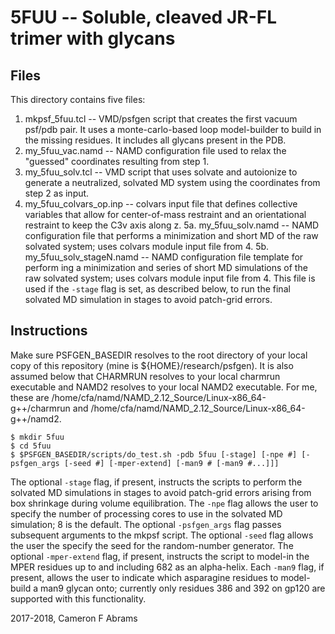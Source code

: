 # 5FUU -- Soluble, cleaved JR-FL trimer with glycans

## Files

This directory contains five files:
1. mkpsf_5fuu.tcl -- VMD/psfgen script that creates the first vacuum psf/pdb pair.  It uses a monte-carlo-based loop model-builder to build in the missing residues.  It includes all glycans present in the PDB.
2. my_5fuu_vac.namd -- NAMD configuration file used to relax the "guessed" coordinates resulting from step 1.
3. my_5fuu_solv.tcl -- VMD script that uses solvate and autoionize to generate a neutralized, solvated MD system using the coordinates from step 2 as input.
4. my_5fuu_colvars_op.inp -- colvars input file that defines collective variables that allow for center-of-mass restraint and an orientational restraint to keep the C3v axis along z.
5a. my_5fuu_solv.namd -- NAMD configuration file that performs a minimization and short MD of the raw solvated system; uses colvars module input file from 4.
5b. my_5fuu_solv_stageN.namd -- NAMD configuration file template for perform ing a minimization and series of short MD simulations of the raw solvated system; uses colvars module input file from 4.  This file is used if the `-stage` flag is set, as described below, to run the final solvated MD simulation in stages to avoid patch-grid errors.

## Instructions

Make sure PSFGEN_BASEDIR resolves to the root directory of your local copy of this repository (mine is ${HOME}/research/psfgen).  It is also assumed below that CHARMRUN resolves to your local charmrun executable and NAMD2 resolves to your local NAMD2 executable.  For me, these are /home/cfa/namd/NAMD_2.12_Source/Linux-x86_64-g++/charmrun and /home/cfa/namd/NAMD_2.12_Source/Linux-x86_64-g++/namd2.

```
$ mkdir 5fuu
$ cd 5fuu
$ $PSFGEN_BASEDIR/scripts/do_test.sh -pdb 5fuu [-stage] [-npe #] [-psfgen_args [-seed #] [-mper-extend] [-man9 # [-man9 #...]]]
```

The optional `-stage` flag, if present, instructs the scripts to perform the solvated MD simulations in stages to avoid patch-grid errors arising from box shrinkage during volume equilibration.  The `-npe` flag allows the user to specify the number of processing cores to use in the solvated MD simulation; 8 is the default.  The optional `-psfgen_args` flag passes subsequent arguments to the mkpsf script.  The optional `-seed` flag allows the user the specify the seed for the random-number generator.  The optional `-mper-extend` flag, if present, instructs the script to model-in the MPER residues up to and including 682 as an alpha-helix.  Each `-man9` flag, if present, allows the user to indicate which asparagine residues to model-build a man9 glycan onto; currently only residues 386 and 392 on gp120 are supported with this functionality.

2017-2018, Cameron F Abrams
